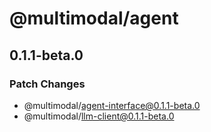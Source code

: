 # @multimodal/agent

## 0.1.1-beta.0

### Patch Changes

- @multimodal/agent-interface@0.1.1-beta.0
- @multimodal/llm-client@0.1.1-beta.0
